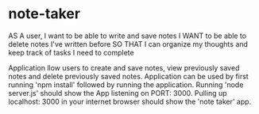 # note-taker

AS A user, I want to be able to write and save notes
I WANT to be able to delete notes I've written before
SO THAT I can organize my thoughts and keep track of tasks I need to complete

Application llow users to create and save notes, view previously saved notes and delete previously saved notes.
Application can be used by first running 'npm install' followed by running the application. Running 'node server.js' should show the App listening on PORT: 3000.
Pulling up localhost: 3000 in your internet browser should show the 'note taker' app.
